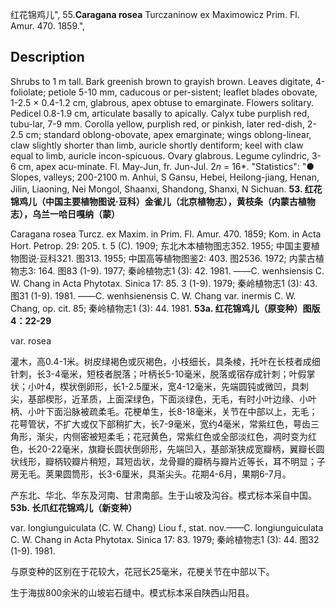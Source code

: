 红花锦鸡儿",
55.**Caragana rosea** Turczaninow ex Maximowicz Prim. Fl. Amur. 470. 1859.",

## Description
Shrubs to 1 m tall. Bark greenish brown to grayish brown. Leaves digitate, 4-foliolate; petiole 5-10 mm, caducous or per-sistent; leaflet blades obovate, 1-2.5 × 0.4-1.2 cm, glabrous, apex obtuse to emarginate. Flowers solitary. Pedicel 0.8-1.9 cm, articulate basally to apically. Calyx tube purplish red, tubu-lar, 7-9 mm. Corolla yellow, purplish red, or pinkish, later red-dish, 2-2.5 cm; standard oblong-obovate, apex emarginate; wings oblong-linear, claw slightly shorter than limb, auricle shortly dentiform; keel with claw equal to limb, auricle incon-spicuous. Ovary glabrous. Legume cylindric, 3-6 cm, apex acu-minate. Fl. May-Jun, fr. Jun-Jul. 2*n* = 16*.
  "Statistics": "● Slopes, valleys; 200-2100 m. Anhui, S Gansu, Hebei, Heilong-jiang, Henan, Jilin, Liaoning, Nei Mongol, Shaanxi, Shandong, Shanxi, N Sichuan.
**53. 红花锦鸡儿（中国主要植物图说·豆科）金雀儿（北京植物志），黄枝条（内蒙古植物志），乌兰一哈日嘎纳（蒙）**

Caragana rosea Turcz. ex Maxim. in Prim. Fl. Amur. 470. 1859; Kom. in Acta Hort. Petrop. 29: 205. t. 5 (C). 1909; 东北木本植物图志352. 1955; 中国主要植物图说·豆科321. 图313. 1955; 中国高等植物图鉴2: 403. 图2536. 1972; 内蒙古植物志3: 164. 图83 (1-9). 1977; 秦岭植物志1 (3): 42. 1981. ——C. wenhsiensis C. W. Chang in Acta Phytotax. Sinica 17: 85. 3 (1-9). 1979; 秦岭植物志1 (3): 43. 图31 (1-9). 1981. ——C. wenhsienensis C. W. Chang var. inermis C. W. Chang, op. cit. 85; 秦岭植物志1 (3): 44. 1981.
**53a. 红花锦鸡儿（原变种）图版4：22-29**

var. rosea

灌木，高0.4-1米。树皮绿褐色或灰褐色，小枝细长，具条棱，托叶在长枝者成细针刺，长3-4毫米，短枝者脱落；叶柄长5-10毫米，脱落或宿存成针刺；叶假掌状；小叶4，楔状倒卵形，长1-2.5厘米，宽4-12毫米，先端圆钝或微凹，具刺尖，基部楔形，近革质，上面深绿色，下面淡绿色，无毛，有时小叶边缘、小叶柄、小叶下面沿脉被疏柔毛。花梗单生，长8-18毫米，关节在中部以上，无毛；花萼管状，不扩大或仅下部稍扩大，长7-9毫米，宽约4毫米，常紫红色，萼齿三角形，渐尖，内侧密被短柔毛；花冠黄色，常紫红色或全部淡红色，凋时变为红色，长20-22毫米，旗瓣长圆状倒卵形，先端凹入，基部渐狭成宽瓣柄，翼瓣长圆状线形，瓣柄较瓣片稍短，耳短齿状，龙骨瓣的瓣柄与瓣片近等长，耳不明显；子房无毛。荚果圆筒形，长3-6厘米，具渐尖头。花期4-6月，果期6-7月。

产东北、华北、华东及河南、甘肃南部。生于山坡及沟谷。模式标本采自中国。
**53b. 长爪红花锦鸡儿（新变种）**

var. longiunguiculata (C. W. Chang) Liou f., stat. nov.——C. longiunguiculata C. W. Chang in Acta Phytotax. Sinica 17: 83. 1979; 秦岭植物志1 (3): 44. 图32 (1-9). 1981.

与原变种的区别在于花较大，花冠长25毫米，花梗关节在中部以下。

生于海拔800余米的山坡岩石缝中。模式标本采自陕西山阳县。
